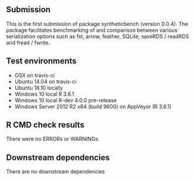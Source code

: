 
## Submission

This is the first submission of package syntheticbench (version 0.0.4). The package facilitates benchmarking of and comparison between various serialization options such as fst, arrow, feather, SQLite, saveRDS / readRDS and fread / fwrite.

## Test environments 

* OSX on travis-ci
* Ubuntu 14.04 on travis-ci
* Ubuntu 18.10 locally
* Windows 10 local R 3.6.1
* Windows 10 local R-dev 4.0.0 pre-release
* Windows Server 2012 R2 x64 (build 9600) on AppVeyor (R 3.6.1)

## R CMD check results

There were no ERRORs or WARNINGs.

## Downstream dependencies

There are no downstream dependencies
